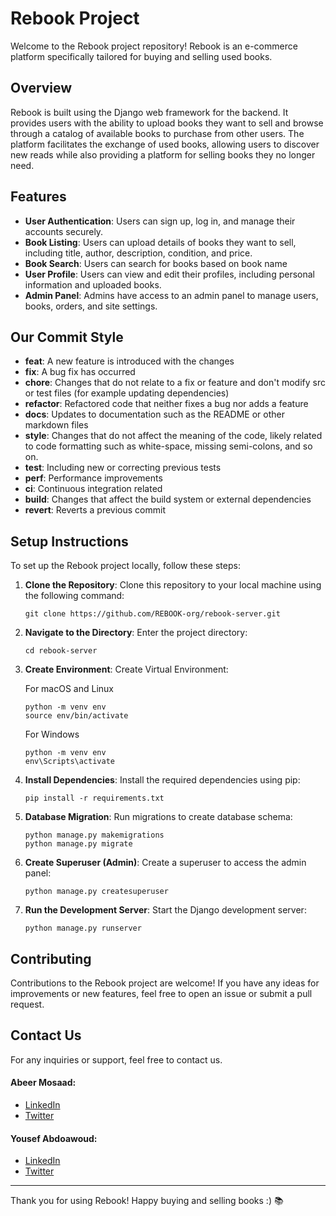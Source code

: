 # Rebook Project 

Welcome to the Rebook project repository! Rebook is an e-commerce platform specifically tailored for buying and selling used books.

## Overview

Rebook is built using the Django web framework for the backend. It provides users with the ability to upload books they want to sell and browse through a catalog of available books to purchase from other users. The platform facilitates the exchange of used books, allowing users to discover new reads while also providing a platform for selling books they no longer need.

## Features

- **User Authentication**: Users can sign up, log in, and manage their accounts securely.
- **Book Listing**: Users can upload details of books they want to sell, including title, author, description, condition, and price.
- **Book Search**: Users can search for books based on book name
- **User Profile**: Users can view and edit their profiles, including personal information and uploaded books.
- **Admin Panel**: Admins have access to an admin panel to manage users, books, orders, and site settings.

## Our Commit Style

- **feat**: A new feature is introduced with the changes
- **fix**: A bug fix has occurred
- **chore**: Changes that do not relate to a fix or feature and don't modify src or test files (for example updating dependencies)
- **refactor**: Refactored code that neither fixes a bug nor adds a feature
- **docs**: Updates to documentation such as the README or other markdown files
- **style**: Changes that do not affect the meaning of the code, likely related to code formatting such as white-space, missing semi-colons, and so on.
- **test**: Including new or correcting previous tests
- **perf**: Performance improvements
- **ci**: Continuous integration related
- **build**: Changes that affect the build system or external dependencies
- **revert**: Reverts a previous commit


## Setup Instructions

To set up the Rebook project locally, follow these steps:

1. **Clone the Repository**: Clone this repository to your local machine using the following command:
    ```
    git clone https://github.com/REBOOK-org/rebook-server.git
    ```

2. **Navigate to the Directory**: Enter the project directory:
    ```
    cd rebook-server
    ```

3. **Create Environment**: Create Virtual Environment:

    For macOS and Linux
    ```
    python -m venv env
    source env/bin/activate
    ```
    For Windows
    ```
    python -m venv env
    env\Scripts\activate
    ```

4. **Install Dependencies**: Install the required dependencies using pip:
    ```
    pip install -r requirements.txt
    ```

5. **Database Migration**: Run migrations to create database schema:
    ```
    python manage.py makemigrations
    python manage.py migrate
    ```

6. **Create Superuser (Admin)**: Create a superuser to access the admin panel:
    ```
    python manage.py createsuperuser
    ```

7. **Run the Development Server**: Start the Django development server:
    ```
    python manage.py runserver
    ```


## Contributing

Contributions to the Rebook project are welcome! If you have any ideas for improvements or new features, feel free to open an issue or submit a pull request.

## Contact Us
For any inquiries or support, feel free to contact us.
 #### Abeer Mosaad:

* [LinkedIn](https://www.linkedin.com/in/abeermosaad/)
* [Twitter](https://twitter.com/Abeer_MOsaad0)

 #### Yousef Abdoawoud:

* [LinkedIn](https://www.linkedin.com/in/abodawoud/)
* [Twitter](https://twitter.com/Abodaawoud)


<hr>
Thank you for using Rebook! Happy buying and selling books :) 📚

